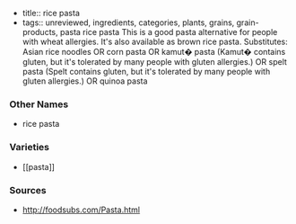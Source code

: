 - title:: rice pasta
- tags:: unreviewed, ingredients, categories, plants, grains, grain-products, pasta
rice pasta This is a good pasta alternative for people with wheat allergies. It's also available as brown rice pasta. Substitutes: Asian rice noodles OR corn pasta OR kamut� pasta (Kamut� contains gluten, but it's tolerated by many people with gluten allergies.) OR spelt pasta (Spelt contains gluten, but it's tolerated by many people with gluten allergies.) OR quinoa pasta

### Other Names

* rice pasta

### Varieties

* [[pasta]]

### Sources
* http://foodsubs.com/Pasta.html
